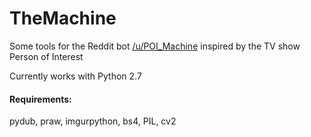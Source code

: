 # TheMachine

Some tools for the Reddit bot [/u/POI_Machine](https://www.reddit.com/user/POI_Machine) inspired by the TV show Person of Interest

Currently works with Python 2.7

<h4>Requirements:</h4>


pydub, praw, imgurpython, bs4, PIL, cv2
